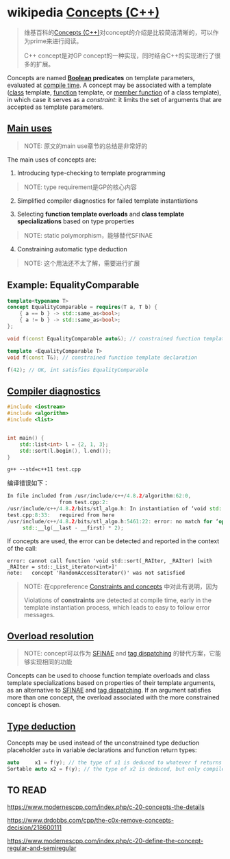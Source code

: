 # wikipedia [Concepts (C++)](https://en.wikipedia.org/wiki/Concepts_(C%2B%2B))
> 维基百科的[Concepts (C++)](https://en.wikipedia.org/wiki/Concepts_(C%2B%2B))对concept的介绍是比较简洁清晰的，可以作为prime来进行阅读。
>
> C++ concept是对GP concept的一种实现，同时结合C++的实现进行了很多的扩展。

Concepts are named **[Boolean](https://en.wikipedia.org/wiki/Boolean_value) predicates** on template parameters, evaluated at [compile time](https://en.wikipedia.org/wiki/Compile_time). A concept may be associated with a template ([class](https://en.wikipedia.org/wiki/Class_(C%2B%2B)) template, [function](https://en.wikipedia.org/wiki/Function_(computer_programming)) template, or [member function](https://en.wikipedia.org/wiki/Member_function) of a class template), in which case it serves as a *constraint*: it limits the set of arguments that are accepted as template parameters.


## [Main uses](https://en.wikipedia.org/wiki/Concepts_(C%2B%2B)#Main_uses)

> NOTE: 原文的main use章节的总结是非常好的

The main uses of concepts are:

1) Introducing type-checking to template programming

> NOTE: type requirement是GP的核心内容

2) Simplified compiler diagnostics for failed template instantiations



3) Selecting **function template overloads** and **class template specializations** based on type properties

> NOTE: static polymorphism，能够替代SFINAE

4) Constraining automatic type deduction

> NOTE: 这个用法还不太了解，需要进行扩展

## Example: EqualityComparable

```C++
template<typename T>
concept EqualityComparable = requires(T a, T b) {
    { a == b } -> std::same_as<bool>;
    { a != b } -> std::same_as<bool>;
};

void f(const EqualityComparable auto&); // constrained function template declaration

template <EqualityComparable T>
void f(const T&); // constrained function template declaration

f(42); // OK, int satisfies EqualityComparable
```

## [Compiler diagnostics](https://en.wikipedia.org/wiki/Concepts_(C%2B%2B)#Compiler_diagnostics)

```c++
#include <iostream>
#include <algorithm>
#include <list>


int main() {
    std::list<int> l = {2, 1, 3};
    std::sort(l.begin(), l.end());
}
```

`g++ --std=c++11 test.cpp`

编译错误如下：

```c++
In file included from /usr/include/c++/4.8.2/algorithm:62:0,
                 from test.cpp:2:
/usr/include/c++/4.8.2/bits/stl_algo.h: In instantiation of ‘void std::sort(_RAIter, _RAIter) [with _RAIter = std::_List_iterator<int>]’:
test.cpp:8:33:   required from here
/usr/include/c++/4.8.2/bits/stl_algo.h:5461:22: error: no match for ‘operator-’ (operand types are ‘std::_List_iterator<int>’ and ‘std::_List_iterator<int>’)
     std::__lg(__last - __first) * 2);

```

If concepts are used, the error can be detected and reported in the context of the call:

```
error: cannot call function 'void std::sort(_RAIter, _RAIter) [with _RAIter = std::_List_iterator<int>]'
note:   concept 'RandomAccessIterator()' was not satisfied
```

> NOTE: 在cppreference [Constraints and concepts](https://en.cppreference.com/w/cpp/language/constraints) 中对此有说明，因为
>
> Violations of **constraints** are detected at compile time, early in the template instantiation process, which leads to easy to follow error messages.

## [Overload resolution](https://en.wikipedia.org/wiki/Concepts_(C%2B%2B)#Overload_resolution)

> NOTE: concept可以作为 [SFINAE](https://en.wikipedia.org/wiki/SFINAE) and [tag dispatching](https://en.wikipedia.org/w/index.php?title=Tag_dispatching&action=edit&redlink=1) 的替代方案，它能够实现相同的功能

Concepts can be used to choose function template overloads and class template specializations based on properties of their template arguments, as an alternative to [SFINAE](https://en.wikipedia.org/wiki/SFINAE) and [tag dispatching](https://en.wikipedia.org/w/index.php?title=Tag_dispatching&action=edit&redlink=1). If an argument satisfies more than one concept, the overload associated with the more constrained concept is chosen.



## [Type deduction](https://en.wikipedia.org/wiki/Concepts_(C%2B%2B)#Type_deduction)

Concepts may be used instead of the unconstrained type deduction placeholder `auto` in variable declarations and function return types:

```C++
auto     x1 = f(y); // the type of x1 is deduced to whatever f returns
Sortable auto x2 = f(y); // the type of x2 is deduced, but only compiles if it satisfies Sortable
```

## TO READ

https://www.modernescpp.com/index.php/c-20-concepts-the-details

https://www.drdobbs.com/cpp/the-c0x-remove-concepts-decision/218600111

https://www.modernescpp.com/index.php/c-20-define-the-concept-regular-and-semiregular